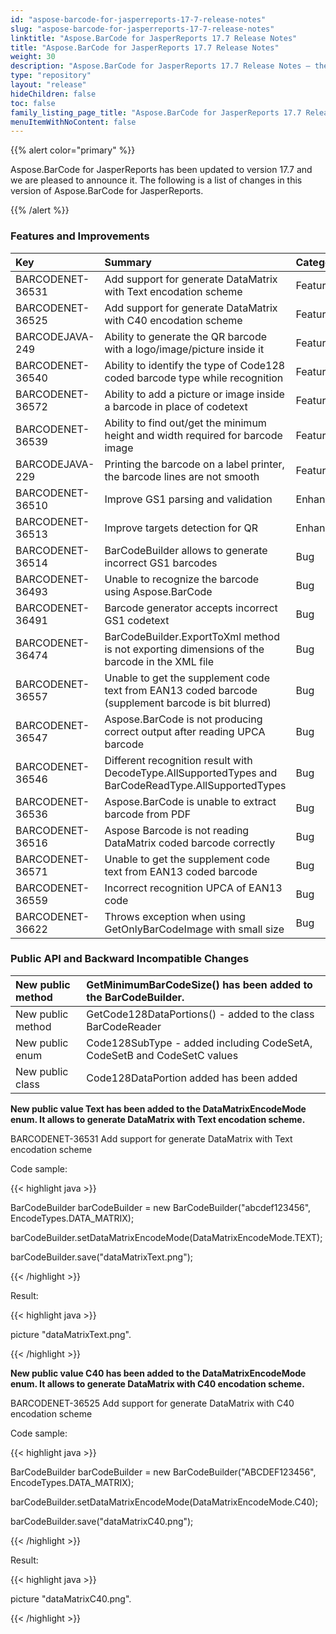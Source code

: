 ```yaml
---
id: "aspose-barcode-for-jasperreports-17-7-release-notes"
slug: "aspose-barcode-for-jasperreports-17-7-release-notes"
linktitle: "Aspose.BarCode for JasperReports 17.7 Release Notes"
title: "Aspose.BarCode for JasperReports 17.7 Release Notes"
weight: 30
description: "Aspose.BarCode for JasperReports 17.7 Release Notes – the latest updates and fixes."
type: "repository"
layout: "release"
hideChildren: false
toc: false
family_listing_page_title: "Aspose.BarCode for JasperReports 17.7 Release Notes"
menuItemWithNoContent: false
---
```


{{% alert color="primary" %}} 

Aspose.BarCode for JasperReports has been updated to version 17.7 and we are pleased to announce it.
The following is a list of changes in this version of Aspose.BarCode for JasperReports.

{{% /alert %}} 
### **Features and Improvements**

|**Key**|**Summary**|**Category**|
| :- | :- | :- |
|BARCODENET-36531|Add support for generate DataMatrix with Text encodation scheme|Feature|
|BARCODENET-36525|Add support for generate DataMatrix with C40 encodation scheme|Feature|
|BARCODEJAVA-249|Ability to generate the QR barcode with a logo/image/picture inside it|Feature|
|BARCODENET-36540|Ability to identify the type of Code128 coded barcode type while recognition|Feature|
|BARCODENET-36572|Ability to add a picture or image inside a barcode in place of codetext|Feature|
|BARCODENET-36539|Ability to find out/get the minimum height and width required for barcode image|Feature|
|BARCODEJAVA-229|Printing the barcode on a label printer, the barcode lines are not smooth|Feature|
|BARCODENET-36510|Improve GS1 parsing and validation|Enhancement|
|BARCODENET-36513|Improve targets detection for QR|Enhancement|
|BARCODENET-36514|BarCodeBuilder allows to generate incorrect GS1 barcodes|Bug|
|BARCODENET-36493|Unable to recognize the barcode using Aspose.BarCode|Bug|
|BARCODENET-36491|Barcode generator accepts incorrect GS1 codetext|Bug|
|BARCODENET-36474|BarCodeBuilder.ExportToXml method is not exporting dimensions of the barcode in the XML file|Bug|
|BARCODENET-36557|Unable to get the supplement code text from EAN13 coded barcode (supplement barcode is bit blurred)|Bug|
|BARCODENET-36547|Aspose.BarCode is not producing correct output after reading UPCA barcode|Bug|
|BARCODENET-36546|Different recognition result with DecodeType.AllSupportedTypes and BarCodeReadType.AllSupportedTypes|Bug|
|BARCODENET-36536|Aspose.BarCode is unable to extract barcode from PDF|Bug|
|BARCODENET-36516|Aspose Barcode is not reading DataMatrix coded barcode correctly|Bug|
|BARCODENET-36571|Unable to get the supplement code text from EAN13 coded barcode|Bug|
|BARCODENET-36559|Incorrect recognition UPCA of EAN13 code|Bug|
|BARCODENET-36622|Throws exception when using GetOnlyBarCodeImage with small size|Bug|

### **Public API and Backward Incompatible Changes**

|New public method|GetMinimumBarCodeSize() has been added to the BarCodeBuilder.|
| :- | :- |
|New public method|GetCode128DataPortions() - added to the class BarCodeReader|
|New public enum|Code128SubType - added including CodeSetA, CodeSetB and CodeSetC values|
|New public class|Code128DataPortion added has been added|
**New public value Text has been added to the DataMatrixEncodeMode enum. It allows to generate DataMatrix with Text encodation scheme.**

BARCODENET-36531 Add support for generate DataMatrix with Text encodation scheme

Code sample:

{{< highlight java >}}

 BarCodeBuilder barCodeBuilder = new BarCodeBuilder("abcdef123456", EncodeTypes.DATA_MATRIX);

barCodeBuilder.setDataMatrixEncodeMode(DataMatrixEncodeMode.TEXT);

barCodeBuilder.save("dataMatrixText.png");

{{< /highlight >}}

Result:

{{< highlight java >}}

 picture "dataMatrixText.png".

{{< /highlight >}}

**New public value C40 has been added to the DataMatrixEncodeMode enum. It allows to generate DataMatrix with C40 encodation scheme.**

BARCODENET-36525 Add support for generate DataMatrix with C40 encodation scheme

Code sample:

{{< highlight java >}}

 BarCodeBuilder barCodeBuilder = new BarCodeBuilder("ABCDEF123456", EncodeTypes.DATA_MATRIX);

barCodeBuilder.setDataMatrixEncodeMode(DataMatrixEncodeMode.C40);

barCodeBuilder.save("dataMatrixC40.png");

{{< /highlight >}}

Result:

{{< highlight java >}}

 picture "dataMatrixC40.png".

{{< /highlight >}}
